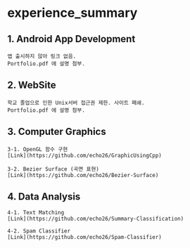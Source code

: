 # experience_summary

## 1. Android App Development

	앱 출시하지 않아 링크 없음.
	Portfolio.pdf 에 설명 첨부.


## 2. WebSite

	학교 졸업으로 인한 Unix서버 접근권 제한. 사이트 페쇄.
	Portfolio.pdf 에 설명 첨부.

## 3. Computer Graphics
	
	3-1. OpenGL 함수 구현
	[Link](https://github.com/echo26/GraphicUsingCpp)

	3-2. Bezier Surface (곡면 표현)
	[Link](https://github.com/echo26/Bezier-Surface)

## 4. Data Analysis

	4-1. Text Matching
	[Link](https://github.com/echo26/Summary-Classification)

	4-2. Spam Classifier
	[Link](https://github.com/echo26/Spam-Classifier)
